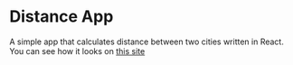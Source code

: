 # Distance App
A simple app that calculates distance between two cities written in React.  
You can see how it looks on [this site](https://jacksonafide.github.io/distance-app)
